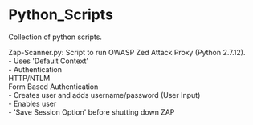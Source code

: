 # Python_Scripts

Collection of python scripts. 

Zap-Scanner.py: Script to run OWASP Zed Attack Proxy (Python 2.7.12).  
    - Uses 'Default Context'  
    - Authentication  
        HTTP/NTLM  
        Form Based Authentication  
    - Creates user and adds username/password (User Input)  
    - Enables user  
    - 'Save Session Option' before shutting down ZAP  